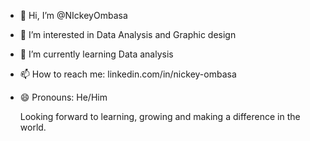 - 👋 Hi, I’m @NIckeyOmbasa
- 👀 I’m interested in Data Analysis and Graphic design
- 🌱 I’m currently learning Data analysis
- 📫 How to reach me: linkedin.com/in/nickey-ombasa
- 😄 Pronouns: He/Him

  Looking forward to learning, growing and making a difference in the world.

<!---
NIckeyOmbasa/NIckeyOmbasa is a ✨ special ✨ repository because its `README.md` (this file) appears on your GitHub profile.
You can click the Preview link to take a look at your changes.
--->
